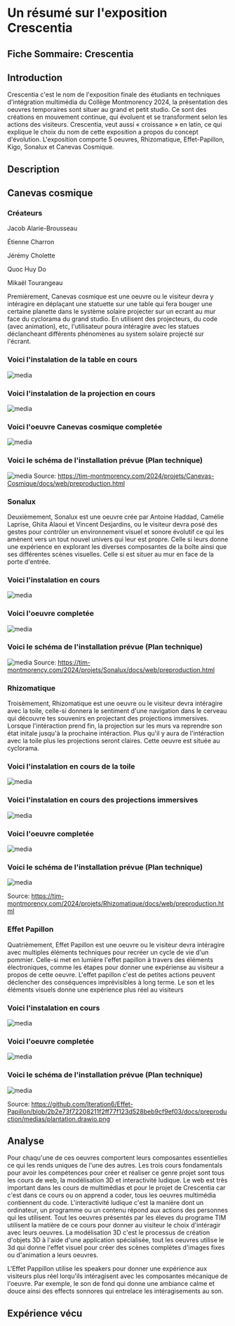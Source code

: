 # Un résumé sur l'exposition Crescentia

## Fiche Sommaire: Crescentia


## Introduction
Crescentia c'est le nom de l'exposition finale des étudiants en techniques d'intégration multimédia du Collège Montmorency 2024, la présentation des oeuvres temporaires sont situer au grand et petit studio. Ce sont des créations en mouvement continue, qui évoluent et se transforment selon les actions des visiteurs.
Crescentia, veut aussi « croissance » en latin, ce qui explique le choix du nom de cette exposition a propos du concept d'évolution. L'exposition comporte 5 oeuvres, Rhizomatique, Effet-Papillon, Kigo, Sonalux et Canevas Cosmique.

## Description

## Canevas cosmique
### Créateurs

Jacob Alarie-Brousseau

Étienne Charron

Jérémy Cholette

Quoc Huy Do

Mikaël Tourangeau

Premièrement, Canevas cosmique est une oeuvre ou le visiteur devra y intéragire en déplaçant une statuette sur une table qui fera bouger une certaine planette dans le système solaire projecter sur un ecrant au mur face du cyclorama du grand studio. En utilisent des projecteurs, du code (avec animation), etc, l'utilisateur poura intéragire avec les statues déclancheant différents phénomènes au system solaire projecté sur l'écrant.

### Voici l'instalation de la table en cours 
![media](media/table_canevas_cosmique_avant.jpg) 

### Voici l'instalation de la projection en cours 
![media](media/projection_canevas_cosmique_avant.jpg)

### Voici l'oeuvre Canevas cosmique completée
![media](media/Canevas_cosmique.jpg)

### Voici le schéma de l'installation prévue (Plan technique)
![media](media/plantationFinal.png)
Source: https://tim-montmorency.com/2024/projets/Canevas-Cosmique/docs/web/preproduction.html

### Sonalux
Deuxièmement, Sonalux est une oeuvre crée par Antoine Haddad, Camélie Laprise, Ghita Alaoui et Vincent Desjardins, ou le visiteur devra posé des gestes pour contrôler un environnement visuel et sonore évolutif ce qui les amènent vers un tout nouvel univers qui leur est propre. Celle si leurs donne une expérience en explorant les diverses composantes de la boîte ainsi que ses différentes scènes visuelles. Celle si est situer au mur en face de la porte d'entrée.

### Voici l'instalation en cours
![media](media/Sonalux_avant.jpg)

### Voici l'oeuvre completée
![media](media/Sonalux_apres.jpg)

### Voici le schéma de l'installation prévue (Plan technique)
![media](media/schema_plantation.png)
Source: https://tim-montmorency.com/2024/projets/Sonalux/docs/web/preproduction.html

### Rhizomatique
Troisèmement, Rhizomatique est une oeuvre ou le visiteur devra intéragire avec la toile, celle-si donnera le sentiment d'une navigation dans le cerveau qui découvre tes souvenirs en projectant des projections immersives. Lorsque l'intéraction prend fin, la projection sur les murs va reprendre son état initale jusqu'à la prochaine intéraction. Plus qu'il y aura de l'intéraction avec la toile plus les projections seront claires. Cette oeuvre est située au cyclorama.

### Voici l'instalation en cours de la toile
![media](media/Rhizomatique_toile_avant.jpg)

### Voici l'instalation en cours des projections immersives
![media](media/Rhizomatique_projection_avant.jpg)

### Voici l'oeuvre completée
![media](media/Rhizomatique_apres.jpg)

### Voici le schéma de l'installation prévue (Plan technique)
![media](media/rhizomatique_plantation.png)

Source: https://tim-montmorency.com/2024/projets/Rhizomatique/docs/web/preproduction.html

### Effet Papillon
Quatrièmement, Effet Papillon est une oeuvre ou le visiteur devra intéragire avec multiples éléments techniques pour recréer un cycle de vie d'un pommier. Celle-si met en lumière l'effet papillon à travers des éléments électroniques, comme les étapes pour donner une expériense au visiteur a propos de cette oeuvre. L'effet papillon c'est de petites actions peuvent déclencher des conséquences imprévisibles à long terme. Le son et les éléments visuels donne une expérience plus réel au visiteurs 

### Voici l'instalation en cours 
![media](media/EffetPapillon_avant.jpg)

### Voici l'oeuvre completée
![media](media/Effet_pappillon_final.jpg)

### Voici le schéma de l'installation prévue (Plan technique)
![media](media/plantation.drawio.png)

Source: https://github.com/Iteration6/Effet-Papillon/blob/2b2e73f72208211f2ff77f123d528beb9cf9ef03/docs/preproduction/medias/plantation.drawio.png

## Analyse
Pour chaqu'une de ces oeuvres comportent leurs composantes essentielles ce qui les rends uniques de l'une des autres. Les trois cours fondamentals pour  avoir les compétences pour créer et réaliser ce genre projet sont tous les cours de web, la modélisation 3D et interactivité ludique. Le web est très important dans les cours de multimédias et pour le projet de Crescentia car c'est dans ce cours ou on apprend a coder, tous les oeuvres multimédia contiennent du code. L'interactivité ludique c'est la manière dont un ordinateur, un programme ou un contenu répond aux actions des personnes qui les utilisent. Tout les oeuvres présentés par les éleves du programe TIM utilisent la matière de ce cours pour donner au visiteur le choix d'intéragir avec leurs oeuvres. La modélisation 3D c'est le processus de création d'objets 3D à l'aide d'une application spécialisée, tout les oeuvres utilise le 3d qui donne l'effet visuel pour créer des scènes complètes d'images fixes ou d'animation a leurs oeuvres. 

L'Effet Pappillon utilise les speakers pour donner une expérience aux visiteurs plus réel lorqu'ils intéragisent avec les composantes mécanique de l'oeuvre. Par exemple, le son de fond qui donne une ambiance calme et douce ainsi des effects sonnores qui entrelace les intéragisements au son.



## Expérience vécu





